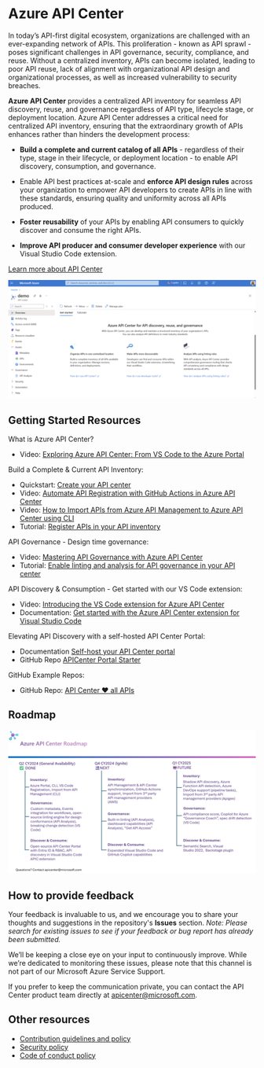 # Azure API Center

In today’s API-first digital ecosystem, organizations are challenged with an ever-expanding network of APIs. This proliferation - known as API sprawl - poses significant challenges in API governance, security, compliance, and reuse. Without a centralized inventory, APIs can become isolated, leading to poor API reuse, lack of alignment with organizational API design and organizational processes, as well as increased vulnerability to security breaches.

**Azure API Center** provides a centralized API inventory for seamless API discovery, reuse, and governance regardless of API type, lifecycle stage, or deployment location. Azure API Center addresses a critical need for centralized API inventory, ensuring that the extraordinary growth of APIs enhances rather than hinders the development process:

- **Build a complete and current catalog of all APIs** - regardless of their type, stage in their lifecycle, or deployment location - to enable API discovery, consumption, and governance.

- Enable API best practices at-scale and **enforce API design rules** across your organization to empower API developers to create APIs in line with these standards, ensuring quality and uniformity across all APIs produced.

- **Foster reusability** of your APIs by enabling API consumers to quickly discover and consume the right APIs.

- **Improve API producer and consumer developer experience** with our Visual Studio Code extension.

[Learn more about API Center](https://aka.ms/apicenter/blogpost)


![APIs view in Azure API Center](media/readme-screenshot.png)

## Getting Started Resources

What is Azure API Center?
- Video: [Exploring Azure API Center: From VS Code to the Azure Portal](https://youtu.be/w9Sr7adTPPI?si=s-vWG5VBKETuxD5X)

Build a Complete & Current API Inventory:
- Quickstart: [Create your API center](https://learn.microsoft.com/azure/api-center/set-up-api-center)
- Video: [Automate API Registration with GitHub Actions in Azure API Center](https://youtu.be/DviYjNVJ-cw?si=h0EBUWEh3uuMDgOL)
- Video: [How to Import APIs from Azure API Management to Azure API Center using CLI](https://youtu.be/SuGkhuBUV5k?si=M0VrEjnq4K6qBBSz)
- Tutorial: [Register APIs in your API inventory](https://learn.microsoft.com/azure/api-center/register-apis)

API Governance - Design time governance:
- Video: [Mastering API Governance with Azure API Center](https://youtu.be/m0XATQaVhxA?si=oDfFDPE9hDPbrczP)
- Tutorial: [Enable linting and analysis for API governance in your API center](https://learn.microsoft.com/azure/api-center/enable-api-analysis-linting)

API Discovery & Consumption - Get started with our VS Code extension:
- Video: [Introducing the VS Code extension for Azure API Center](https://youtu.be/62X0NALedCc) 
- Documentation: [Get started with the Azure API Center extension for Visual Studio Code](https://learn.microsoft.com/azure/api-center/use-vscode-extension)

Elevating API Discovery with a self-hosted API Center Portal:
- Documentation [Self-host your API Center portal](https://learn.microsoft.com/azure/api-center/enable-api-center-portal)
- GitHub Repo [APICenter Portal Starter](https://github.com/Azure/APICenter-Portal-Starter)

GitHub Example Repos: 
- GitHub Repo: [API Center ❤️ all APIs](https://github.com/Azure-Samples/universal-api-center)

## Roadmap

![APIs view in Azure API Center](media/roadmap/roadmap07082024.png)

## How to provide feedback

Your feedback is invaluable to us, and we encourage you to share your thoughts and suggestions in the repository's **Issues** section. *Note: Please search for existing issues to see if your feedback or bug report has already been submitted.* 

We’ll be keeping a close eye on your input to continuously improve. While we’re dedicated to monitoring these issues, please note that this channel is not part of our Microsoft Azure Service Support.

If you prefer to keep the communication private, you can contact the API Center product team directly at apicenter@microsoft.com.

## Other resources

* [Contribution guidelines and policy](CONTRIBUTIONS.md)
* [Security policy](SECURITY.md)
* [Code of conduct policy](CODE_OF_CONDUCT.md)
